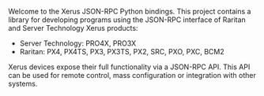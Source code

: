 Welcome to the Xerus JSON-RPC Python bindings. This project contains a library for developing programs using the JSON-RPC interface of Raritan and Server Technology Xerus products:

- Server Technology: PRO4X, PRO3X
- Raritan: PX4, PX4TS, PX3, PX3TS, PX2, SRC, PXO, PXC, BCM2

Xerus devices expose their full functionality via a JSON-RPC API. This API can be used for remote control, mass configuration or integration with other systems.
